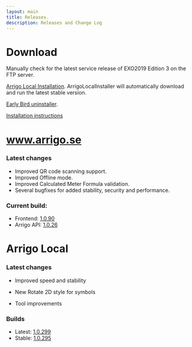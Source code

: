 ```yaml
---
layout: main
title: Releases.
description: Releases and Change Log
---
```

# Download

Manually check for the latest service release of EXO2019 Edition 3 on the FTP server.

[Arrigo Local Installation](https://arrigo.blob.core.windows.net/arrigo/ArrigoLocalInstaller.exe). ArrigoLocalInstaller will automatically download and run the latest stable version.

[Early Bird uninstaller](https://arrigo.blob.core.windows.net/arrigo/ArrigoEarlybirdUninstaller-1.0.19.exe).

[Installation instructions](./prereq.md)

# www.arrigo.se
### Latest changes

- Improved QR code scanning support.
- Improved Offline mode.
- Improved Calculated Meter Formula validation.
- Several bugfixes for added stability, security and performance.

### Current build: 
- Frontend: [1.0.90](./frontend.html#1.0.90)
- Arrigo API: [1.0.26](./arrigoapi.html#1.0.26)

# Arrigo Local
### Latest changes

- Improved speed and stability

- New Rotate 2D style for symbols

- Tool improvements

### Builds
- Latest: [1.0.299](./arrigolocalinstaller.html#1.0.299)
- Stable: [1.0.295](./arrigolocalinstaller.html#1.0.295)